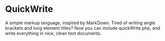 # QuickWrite
A simple markup language, inspired by MarkDown. Tired of writing angle brackets and long element titles? Now you can include quickWrite.php, and write everything in nice, clean text documents.
